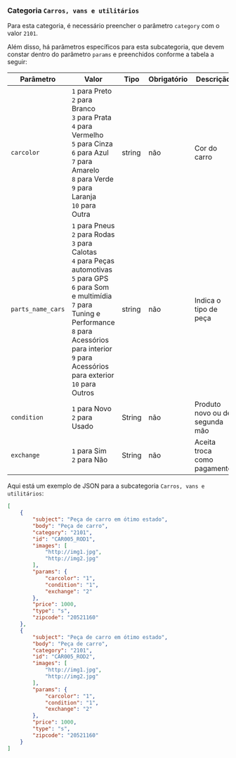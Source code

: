 ### Categoria `Carros, vans e utilitários`

Para esta categoria, é necessário preencher o parâmetro `category` com o valor `2101`.

Além disso, há parâmetros específicos para esta subcategoria, que devem constar dentro do parâmetro `params` e preenchidos conforme a tabela a seguir:

| Parâmetro | Valor | Tipo | Obrigatório | Descrição  |
|------------------|-----------------------------------------------------------------------------------------------------------------------------------------------------------------------------------------------------------------|--------|-------------|------------------------------------------------|
| `carcolor` | `1` para Preto<br>`2` para Branco<br>`3` para Prata<br>`4` para Vermelho<br>`5` para Cinza<br>`6` para Azul<br>`7` para Amarelo<br>`8` para Verde<br>`9` para Laranja<br>`10` para Outra | string | não | Cor do carro |
| `parts_name_cars` | `1` para Pneus<br>`2` para Rodas<br>`3` para Calotas<br>`4` para Peças automotivas<br>`5` para GPS<br>`6` para Som e multimídia<br>`7` para Tuning e Performance<br>`8` para Acessórios para interior<br>`9` para Acessórios para exterior<br>`10` para Outros | string | não | Indica o tipo de peça |
| `condition` | `1` para Novo<br>`2` para Usado | String | não | Produto novo ou de segunda mão  |
| `exchange` | `1` para Sim<br>`2` para Não | String | não | Aceita troca como pagamento |

Aqui está um exemplo de JSON para a subcategoria `Carros, vans e utilitários`:

```json
[
    {
        "subject": "Peça de carro em ótimo estado",
        "body": "Peça de carro",
        "category": "2101",
        "id": "CAR005_ROD1",
        "images": [
            "http://img1.jpg",
            "http://img2.jpg"
        ],
        "params": {
            "carcolor": "1",
            "condition": "1",
            "exchange": "2"
        },
        "price": 1000,
        "type": "s",
        "zipcode": "20521160"
    },
    {
        "subject": "Peça de carro em ótimo estado",
        "body": "Peça de carro",
        "category": "2101",
        "id": "CAR005_ROD2",
        "images": [
            "http://img1.jpg",
            "http://img2.jpg"
        ],
        "params": {
            "carcolor": "1",
            "condition": "1",
            "exchange": "2"
        },
        "price": 1000,
        "type": "s",
        "zipcode": "20521160"
    }
]
```
